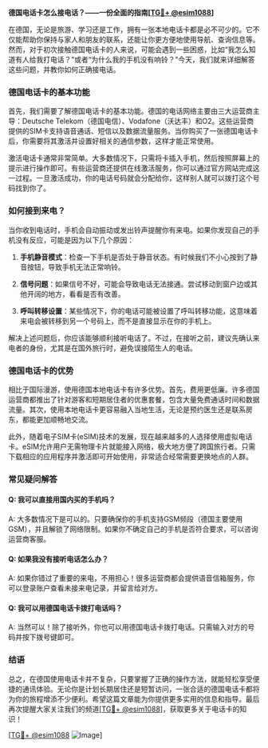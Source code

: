 **德国电话卡怎么接电话？——一份全面的指南[[TG💪+ @esim1088](https://t.me/s/esim1088)]**

在德国，无论是旅游、学习还是工作，拥有一张本地电话卡都是必不可少的。它不仅能帮助你保持与家人和朋友的联系，还能让你更方便地使用导航、查询信息等。然而，对于初次接触德国电话卡的人来说，可能会遇到一些困惑，比如“我怎么知道有人给我打电话？”或者“为什么我的手机没有响铃？”今天，我们就来详细解答这些问题，并教你如何正确接电话。

### 德国电话卡的基本功能

首先，我们需要了解德国电话卡的基本功能。德国的电话网络主要由三大运营商主导：Deutsche Telekom（德国电信）、Vodafone（沃达丰）和O2。这些运营商提供的SIM卡支持语音通话、短信以及数据流量服务。当你购买了一张德国电话卡后，你需要将其激活并设置好相关的通信参数，这样才能正常使用。

激活电话卡通常非常简单。大多数情况下，只需将卡插入手机，然后按照屏幕上的提示进行操作即可。有些运营商还提供在线激活服务，你可以通过官方网站完成这一过程。一旦激活成功，你的电话号码就会分配给你，这样别人就可以拨打这个号码找到你了。

### 如何接到来电？

当你收到电话时，手机会自动振动或发出铃声提醒你有来电。如果你发现自己的手机没有反应，可能是因为以下几个原因：

1. **手机静音模式**：检查一下手机是否处于静音状态。有时候我们不小心按到了静音按钮，导致手机无法正常响铃。
   
2. **信号问题**：如果信号不好，可能会导致电话无法接通。尝试移动到窗户边或其他开阔的地方，看看是否有改善。

3. **呼叫转移设置**：某些情况下，你的电话可能被设置了呼叫转移功能，这意味着来电会被转移到另一个号码上，而不是直接显示在你的手机上。

解决上述问题后，你应该能够顺利接听电话了。不过，在接听之前，建议先确认来电者的身份，尤其是在国外旅行时，避免误接陌生人的电话。

### 德国电话卡的优势

相比于国际漫游，使用德国本地电话卡有许多优势。首先，费用更低廉。许多德国运营商都推出了针对游客和短期居住者的优惠套餐，包含大量免费通话时间和数据流量。其次，使用本地电话卡更容易融入当地生活，无论是预约医生还是联系房东，都能更加顺畅地交流。

此外，随着电子SIM卡(eSIM)技术的发展，现在越来越多的人选择使用虚拟电话卡。eSIM允许用户无需物理卡片就能接入网络，极大地方便了跨国旅行者。只需下载相应的应用程序并激活即可开始使用，非常适合经常需要更换地点的人群。

### 常见疑问解答

#### Q: 我可以直接用国内买的手机吗？
A: 大多数情况下是可以的。只要确保你的手机支持GSM频段（德国主要使用GSM），并且解锁了网络限制。如果你不确定自己的手机是否符合要求，可以咨询运营商客服。

#### Q: 如果我没有接听电话怎么办？
A: 如果你错过了重要的来电，不用担心！很多运营商都会提供语音信箱服务，你可以登录账户查看未接来电记录，并留言给对方。

#### Q: 我可以用德国电话卡拨打电话吗？
A: 当然可以！除了接听外，你也可以用德国电话卡拨打电话。只需输入对方的号码并按下拨号键即可。

### 结语

总之，在德国使用电话卡并不复杂，只要掌握了正确的操作方法，就能轻松享受便捷的通讯体验。无论你是计划长期居住还是短暂访问，一张合适的德国电话卡都将为你的旅程增添不少便利。希望这篇文章能为你提供更多实用的信息和指导。最后再次提醒大家关注我们的频道[[TG💪+ @esim1088](https://t.me/s/esim1088)]，获取更多关于电话卡的知识！

[[TG💪+ @esim1088](https://t.me/s/esim1088) ![Image](https://i.postimg.cc/4NQfJmqS/Snipaste-2025-05-13-00-14-12.png)]